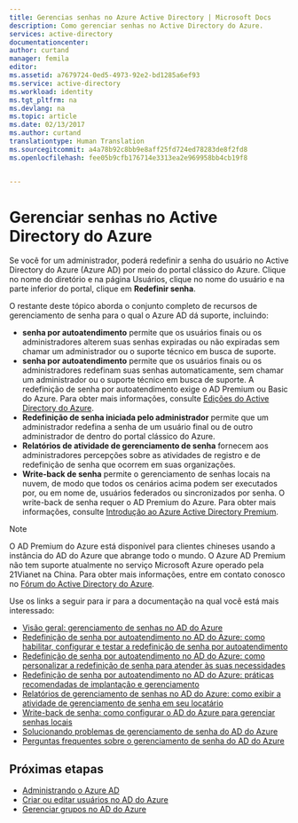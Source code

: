 ```yaml
---
title: Gerencias senhas no Azure Active Directory | Microsoft Docs
description: Como gerenciar senhas no Active Directory do Azure.
services: active-directory
documentationcenter: 
author: curtand
manager: femila
editor: 
ms.assetid: a7679724-0ed5-4973-92e2-bd1285a6ef93
ms.service: active-directory
ms.workload: identity
ms.tgt_pltfrm: na
ms.devlang: na
ms.topic: article
ms.date: 02/13/2017
ms.author: curtand
translationtype: Human Translation
ms.sourcegitcommit: a4a78b92c8bb9e8aff25fd724ed78283de8f2fd8
ms.openlocfilehash: fee05b9cfb176714e3313ea2e969958bb4cb19f8


---
```

# <a name="manage-passwords-in-azure-active-directory"></a>Gerenciar senhas no Active Directory do Azure
Se você for um administrador, poderá redefinir a senha do usuário no Active Directory do Azure (Azure AD) por meio do portal clássico do Azure. Clique no nome do diretório e na página Usuários, clique no nome do usuário e na parte inferior do portal, clique em **Redefinir senha**.

O restante deste tópico aborda o conjunto completo de recursos de gerenciamento de senha para o qual o Azure AD dá suporte, incluindo:

* **senha por autoatendimento** permite que os usuários finais ou os administradores alterem suas senhas expiradas ou não expiradas sem chamar um administrador ou o suporte técnico em busca de suporte.
* **senha por autoatendimento** permite que os usuários finais ou os administradores redefinam suas senhas automaticamente, sem chamar um administrador ou o suporte técnico em busca de suporte. A redefinição de senha por autoatendimento exige o AD Premium ou Basic do Azure. Para obter mais informações, consulte [Edições do Active Directory do Azure](active-directory-editions.md).
* **Redefinição de senha iniciada pelo administrador** permite que um administrador redefina a senha de um usuário final ou de outro administrador de dentro do portal clássico do Azure.
* **Relatórios de atividade de gerenciamento de senha** fornecem aos administradores percepções sobre as atividades de registro e de redefinição de senha que ocorrem em suas organizações.
* **Write-back de senha** permite o gerenciamento de senhas locais na nuvem, de modo que todos os cenários acima podem ser executados por, ou em nome de, usuários federados ou sincronizados por senha. O write-back de senha requer o AD Premium do Azure. Para obter mais informações, consulte [Introdução ao Azure Active Directory Premium](active-directory-get-started-premium.md).

> [!NOTE]
> O AD Premium do Azure está disponível para clientes chineses usando a instância do AD do Azure que abrange todo o mundo. O Azure AD Premium não tem suporte atualmente no serviço Microsoft Azure operado pela 21Vianet na China. Para obter mais informações, entre em contato conosco no [Fórum do Active Directory do Azure](https://feedback.azure.com/forums/169401-azure-active-directory/).
>
>

Use os links a seguir para ir para a documentação na qual você está mais interessado:

* [Visão geral: gerenciamento de senhas no AD do Azure](active-directory-passwords-how-it-works.md)
* [Redefinição de senha por autoatendimento no AD do Azure: como habilitar, configurar e testar a redefinição de senha por autoatendimento](active-directory-passwords-getting-started.md#enable-users-to-reset-their-azure-ad-passwords)
* [Redefinição de senha por autoatendimento no AD do Azure: como personalizar a redefinição de senha para atender às suas necessidades](active-directory-passwords-customize.md)
* [Redefinição de senha por autoatendimento no AD do Azure: práticas recomendadas de implantação e gerenciamento](active-directory-passwords-best-practices.md)
* [Relatórios de gerenciamento de senhas no AD do Azure: como exibir a atividade de gerenciamento de senha em seu locatário](active-directory-passwords-get-insights.md)
* [Write-back de senha: como configurar o AD do Azure para gerenciar senhas locais](active-directory-passwords-getting-started.md#enable-users-to-reset-or-change-their-ad-passwords)
* [Solucionando problemas de gerenciamento de senha do AD do Azure](active-directory-passwords-troubleshoot.md)
* [Perguntas frequentes sobre o gerenciamento de senha do AD do Azure](active-directory-passwords-faq.md)

## <a name="next-steps"></a>Próximas etapas
* [Administrando o Azure AD](active-directory-administer.md)
* [Criar ou editar usuários no AD do Azure](active-directory-create-users.md)
* [Gerenciar grupos no AD do Azure](active-directory-manage-groups.md)



<!--HONumber=Feb17_HO2-->


